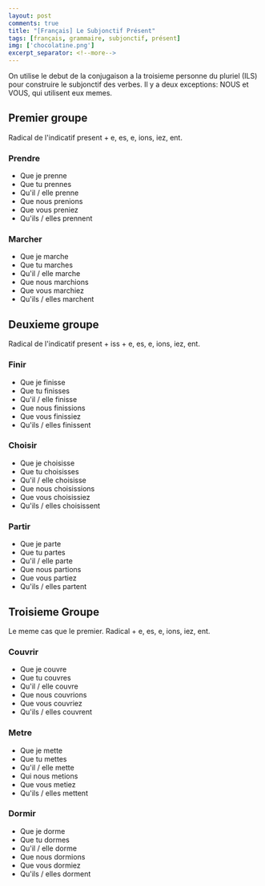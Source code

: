 ```yaml
---
layout: post
comments: true
title: "[Français] Le Subjonctif Présent"
tags: [français, grammaire, subjonctif, présent]
img: ['chocolatine.png']
excerpt_separator: <!--more-->
---
```


On utilise le debut de la conjugaison a la troisieme personne du pluriel (ILS) pour construire le subjonctif des verbes. Il y a deux exceptions: NOUS et VOUS, qui utilisent eux memes.
<!--more-->
## Premier groupe
Radical de l'indicatif present + e, es, e, ions, iez, ent.

### Prendre

- Que je prenne
- Que tu prennes
- Qu'il / elle prenne
- Que nous prenions
- Que vous preniez
- Qu'ils / elles prennent

### Marcher

- Que je marche
- Que tu marches
- Qu'il / elle marche
- Que nous marchions
- Que vous marchiez
- Qu'ils / elles marchent

## Deuxieme groupe
Radical de l'indicatif present + iss + e, es, e, ions, iez, ent.

### Finir

- Que je finisse
- Que tu finisses
- Qu'il / elle finisse
- Que nous finissions
- Que vous finissiez
- Qu'ils / elles finissent

### Choisir

- Que je choisisse
- Que tu choisisses
- Qu'il / elle choisisse
- Que nous choisissions
- Que vous choisissiez
- Qu'ils / elles choisissent

### Partir

- Que je parte
- Que tu partes
- Qu'il / elle parte
- Que nous partions
- Que vous partiez
- Qu'ils / elles partent

## Troisieme Groupe
Le meme cas que le premier. Radical + e, es, e, ions, iez, ent.

### Couvrir

- Que je couvre
- Que tu couvres
- Qu'il / elle couvre
- Que nous couvrions
- Que vous couvriez
- Qu'ils / elles couvrent

### Metre

- Que je mette
- Que tu mettes
- Qu'il / elle mette
- Qui nous metions
- Que vous metiez
- Qu'ils / elles mettent

### Dormir

- Que je dorme
- Que tu dormes
- Qu'il / elle dorme
- Que nous dormions
- Que vous dormiez
- Qu'ils / elles dorment
